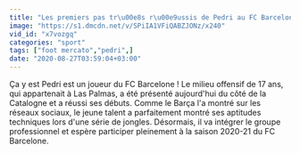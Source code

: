 ```yaml
---
title: "Les premiers pas tr\u00e8s r\u00e9ussis de Pedri au FC Barcelone"
image: "https://s1.dmcdn.net/v/SPiIA1VFiQABZJONz/x240"
vid_id: "x7vozgq"
categories: "sport"
tags: ["foot mercato","pedri",]
date: "2020-08-27T03:59:04+03:00"
---
```

Ça y est Pedri est un joueur du FC Barcelone ! Le milieu offensif de 17 ans, qui appartenait à Las Palmas, a été présenté aujourd'hui du côté de la Catalogne et a réussi ses débuts. Comme le Barça l'a montré sur les réseaux sociaux, le jeune talent a parfaitement montré ses aptitudes techniques lors d'une série de jongles. Désormais, il va intégrer le groupe professionnel et espère participer pleinement à la saison 2020-21 du FC Barcelone.
